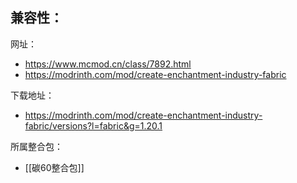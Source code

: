 兼容性：
- 

网址：
- https://www.mcmod.cn/class/7892.html
- https://modrinth.com/mod/create-enchantment-industry-fabric

下载地址：
- https://modrinth.com/mod/create-enchantment-industry-fabric/versions?l=fabric&g=1.20.1

所属整合包：
- [[碳60整合包]]